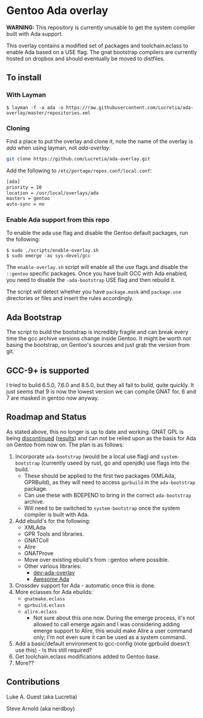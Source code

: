 # Gentoo Ada overlay

**WARNING:** This repository is currently unusable to get the system compiler built with Ada support.

This overlay contains a modified set of packages and toolchain.eclass to enable
Ada based on a USE flag.  The gnat bootstrap compilers are currently hosted on
dropbox and should eventually be moved to distfiles.

## To install

### With Layman

```
$ layman -f -a ada -o https://raw.githubusercontent.com/Lucretia/ada-overlay/master/repositories.xml
```

### Cloning

Find a place to put the overlay and clone it, note the name of the overlay is
*ada* when using layman, not *ada-overlay*.

```bash
git clone https://github.com/Lucretia/ada-overlay.git
```

Add the following to ```/etc/portage/repos.conf/local.conf```:

```bash
[ada]
priority = 20
location = /usr/local/overlays/ada
masters = gentoo
auto-sync = no
```

### Enable Ada support from this repo

To enable the ada use flag and disable the Gentoo default packages, run the following:

```
$ sudo ./scripts/enable-overlay.sh
$ sudo emerge -av sys-devel/gcc
```

The ```enable-overlay.sh``` script will enable all the use flags and disable the ```::gentoo``` specific packages. Once you have built GCC with Ada enabled, you need to disable the ```-ada-bootstrap``` USE flag and then rebuild it.

The script will detect whether you have ```package.mask``` and ```package.use``` directories or files and insert the rules accordingly.
## Ada Bootstrap

The script to build the bootstrap is incredibly fragile and can break every time the gcc archive versions change inside Gentoo. It might be worth not basing the bootstrap, on Gentoo's sources and just grab the version from git.

## GCC-9+ is supported

I tried to build 6.5.0, 7.6.0 and 8.5.0, but they all fail to build, quite quickly. It just seems that 9 is now the lowest version we can compile GNAT for. 6 and 7 are masked in gentoo now anyway.

## Roadmap and Status

As stated above, this no longer is up to date and working. GNAT GPL is being [discontinued](https://www.reddit.com/r/ada/comments/hwgbwa/survey_on_the_future_of_gnat_community) ([results](https://www.reddit.com/r/ada/comments/j6oz6i/results_of_the_survey_on_the_future_of_gnat/)) and can not be relied upon as the basis for Ada on Gentoo from now on. The plan is as follows:

1. Incorporate ```ada-bootstrap``` (would be a local use flag) and ```system-bootstrap``` (currently useed by rust, go and openjdk) use flags into the build.
   * These should be applied to the first two packages (XMLAda, GPRBuild), as they will need to access ```gprbuild``` in the ```ada-bootstrap``` package.
   * Can use these with BDEPEND to bring in the correct ```ada-bootstrap``` archive.
   * Will need to be switched to ```system-bootstrap``` once the system compiler is built with Ada.
2. Add ebuild's for the following:
   * XMLAda
   * GPR Tools and libraries.
   * GNATColl
   * Alire
   * GNATProve
   * Move over existing ebuild's from ::gentoo where possible.
   * Other various libraries:
     * [dev-ada-overlay](https://github.com/sarnold/dev-ada-overlay)
     * [Awesome Ada](https://github.com/ohenley/awesome-ada)
3. Crossdev support for Ada - automatic once this is done.
4. More eclasses for Ada ebuilds:
   * ```gnatmake.eclass```
   * ```gprbuild.eclass```
   * ```alire.eclass```
     * Not sure about this one now. During the emerge process, it's not allowed to call emerge again and I was considering adding emerge support to Alire, this would make Alire a user command only; I'm not even sure it can be used as a system command.
5. Add a basic/default environment to gcc-config (note gprbuild doesn't use this) - Is this still required?
6. Get toolchain.eclass modifications added to Gentoo base.
7. More??

## Contributions

Luke A. Guest (aka Lucretia)

Steve Arnold (aka nerdboy)
